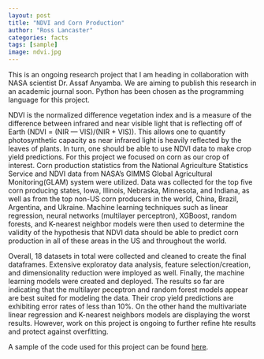 ```yaml
---
layout: post
title: "NDVI and Corn Production"
author: "Ross Lancaster"
categories: facts
tags: [sample]
image: ndvi.jpg
---
```


This is an ongoing research project that I am heading in collaboration with NASA scientist Dr. Assaf Anyamba. We are aiming to publish this research in an academic journal soon. Python has been chosen as the programming language for this project. 

NDVI is the normalized difference vegetation index and is a measure of the difference between infrared and near visible light that is reflecting off of Earth 
(NDVI = (NIR — VIS)/(NIR + VIS)). This allows one to quantify photosynthetic capacity as near infrared light is heavily reflected by the leaves of plants. In turn, one should be able to use NDVI data to make crop yield predictions. For this project we focused on corn as our crop of interest. Corn production statistics from the National Agriculture Statistics Service and NDVI data from NASA’s GIMMS Global Agricultural Monitoring(GLAM) system were utilized. Data was collected for the top five corn producing states, Iowa, Illinois, Nebraska, Minnesota, and Indiana, as well as from the top non-US corn producers in the world, China, Brazil, Argentina, and Ukraine.  Machine learning techniques such as linear regression, neural networks (multilayer perceptron), XGBoost, random forests, and K-nearest neighbor models were then used to determine the validity of the hypothesis that NDVI data should be able to predict corn production in all of these areas in the US and throughout the world.

Overall, 18 datasets in total were collected and cleaned to create the final dataframes. Extensive exploratoy data analysis, feature selection/creation, and dimensionality reduction were imployed as well. Finally, the machine learning models were created and deployed. The results so far are indicating that the multilayer peceptron and random forest models appear are best suited for modeling the data. Their crop yield predictions are exhibiting error rates of less than 10%. On the other hand the multivariate linear regression and K-nearest neighbors models are displaying the worst results. However, work on this project is ongoing to further refine hte results and protect against overfitting. 

A sample of the code used for this project can be found [here](https://colab.research.google.com/drive/1z1cRPsLW668tl2kqmJbJiJRy-o3dCy_g?usp=sharing).
